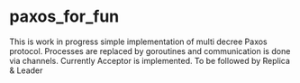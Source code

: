 # paxos_for_fun
This is work in progress simple implementation of multi decree Paxos protocol. 
Processes are replaced by goroutines and communication is done via channels.
Currently Acceptor is implemented. To be followed by Replica & Leader 

